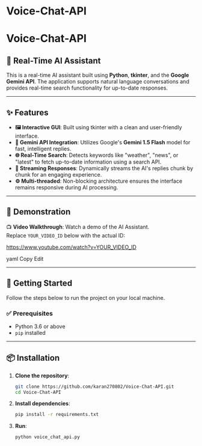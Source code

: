 # Voice-Chat-API

# Voice-Chat-API

## 🧠 Real-Time AI Assistant

This is a real-time AI assistant built using **Python**, **tkinter**, and the **Google Gemini API**. The application supports natural language conversations and provides real-time search functionality for up-to-date responses.

---

## ✨ Features

- **🖼️ Interactive GUI**: Built using tkinter with a clean and user-friendly interface.
- **🔗 Gemini API Integration**: Utilizes Google's **Gemini 1.5 Flash** model for fast, intelligent replies.
- **🌐 Real-Time Search**: Detects keywords like "weather", "news", or "latest" to fetch up-to-date information using a search API.
- **💬 Streaming Responses**: Dynamically streams the AI's replies chunk by chunk for an engaging experience.
- **⚙️ Multi-threaded**: Non-blocking architecture ensures the interface remains responsive during AI processing.

---

## 🎥 Demonstration

📺 **Video Walkthrough**: Watch a demo of the AI Assistant.  
Replace `YOUR_VIDEO_ID` below with the actual ID:

https://www.youtube.com/watch?v=YOUR_VIDEO_ID

yaml
Copy
Edit

---

## 🚀 Getting Started

Follow the steps below to run the project on your local machine.

### ✅ Prerequisites

- Python 3.6 or above
- `pip` installed

---

## 📦 Installation

1. **Clone the repository**:
   ```bash
   git clone https://github.com/karan270802/Voice-Chat-API.git
   cd Voice-Chat-API

1. **Install dependencies**:
   ```bash
   pip install -r requirements.txt

1. **Run**:
   ```bash
   python voice_chat_api.py

